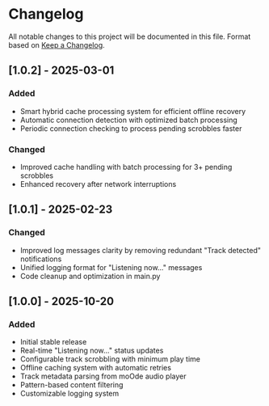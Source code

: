 # Changelog

All notable changes to this project will be documented in this file.
Format based on [Keep a Changelog](https://keepachangelog.com/en/1.0.0/).

## [1.0.2] - 2025-03-01
### Added
- Smart hybrid cache processing system for efficient offline recovery
- Automatic connection detection with optimized batch processing
- Periodic connection checking to process pending scrobbles faster

### Changed
- Improved cache handling with batch processing for 3+ pending scrobbles
- Enhanced recovery after network interruptions

## [1.0.1] - 2025-02-23
### Changed
- Improved log messages clarity by removing redundant "Track detected" notifications
- Unified logging format for "Listening now..." messages
- Code cleanup and optimization in main.py

## [1.0.0] - 2025-10-20
### Added
- Initial stable release
- Real-time "Listening now..." status updates
- Configurable track scrobbling with minimum play time
- Offline caching system with automatic retries
- Track metadata parsing from moOde audio player
- Pattern-based content filtering
- Customizable logging system

